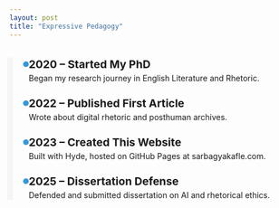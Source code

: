 ```yaml
---
layout: post
title: "Expressive Pedagogy"
---
```


<style>
.timeline {
  position: relative;
  margin: 2rem 0;
  padding: 0 0 0 2rem;
  border-left: 2px solid #ccc;
}
.timeline::before {
  content: '';
  position: absolute;
  left: -6px;
  top: 0;
  bottom: 0;
  width: 10px;
  background: #f5f5f5;
}
.timeline-entry {
  margin: 1.5rem 0;
  position: relative;
}
.timeline-entry::before {
  content: '';
  position: absolute;
  left: -12px;
  top: 5px;
  width: 10px;
  height: 10px;
  background-color: #3498db;
  border-radius: 50%;
  border: 2px solid white;
}
.timeline-entry h3 {
  margin: 0;
  font-size: 1.2rem;
}
.timeline-entry p {
  margin: 0.25rem 0 0 0;
}
</style>

<div class="timeline">
  <div class="timeline-entry">
    <h3>2020 – Started My PhD</h3>
    <p>Began my research journey in English Literature and Rhetoric.</p>
  </div>
  <div class="timeline-entry">
    <h3>2022 – Published First Article</h3>
    <p>Wrote about digital rhetoric and posthuman archives.</p>
  </div>
  <div class="timeline-entry">
    <h3>2023 – Created This Website</h3>
    <p>Built with Hyde, hosted on GitHub Pages at sarbagyakafle.com.</p>
  </div>
  <div class="timeline-entry">
    <h3>2025 – Dissertation Defense</h3>
    <p>Defended and submitted dissertation on AI and rhetorical ethics.</p>
  </div>
</div>
